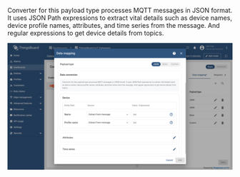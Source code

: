 Converter for this payload type processes MQTT messages in JSON format. 
It uses JSON Path expressions to extract vital details such as device names, device profile names, attributes, and time series from the message. 
And regular expressions to get device details from topics.

![image](/images/gateway/mqtt-connector/data-conversion-basic-json-subsection-1-ce.png)